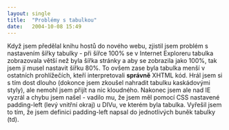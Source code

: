 ```yaml
---
layout: single
title:  "Problémy s tabulkou"
date:   2004-10-08 15:49
---
```

Když jsem předělal knihu hostů do nového webu, zjistil jsem problém
s nastavením šířky tabulky - při šířce 100% se v Internet Exploreru
tabulka zobrazovala větší než byla šířka stránky a aby se zobrazila
jako 100%, tak jsem jí musel nastavit šířku 80%. To ovšem zase byla
tabulka menší v ostatních prohlížečích, kteří interpretovali
**správně** XHTML kód. Hrál jsem si s tím dost dlouho (dokonce jsem
zkoušel nahradit tabulku kaskádovými styly), ale nemohl jsem přijít
na nic kloudného. Nakonec jsem ale nad IE vyzrál a chybu jsem
našel - vadilo mu, že jsem měl pomocí CSS nastavené padding-left
(levý vnitřní okraj) u DIVu, ve kterém byla tabulka. Vyřešil jsem to
tím, že jsem definici padding-left napsal do jednotlivých buněk tabulky (td).
